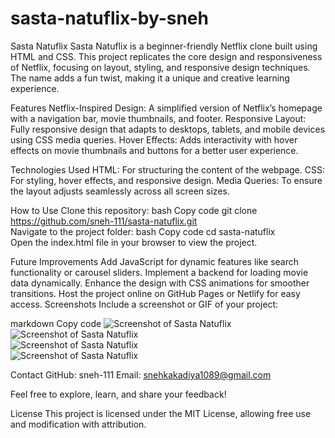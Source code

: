 # sasta-natuflix-by-sneh

Sasta Natuflix
Sasta Natuflix is a beginner-friendly Netflix clone built using HTML and CSS. This project replicates the core design and responsiveness of Netflix, focusing on layout, styling, and responsive design techniques. The name adds a fun twist, making it a unique and creative learning experience.

Features
Netflix-Inspired Design: A simplified version of Netflix’s homepage with a navigation bar, movie thumbnails, and footer.
Responsive Layout: Fully responsive design that adapts to desktops, tablets, and mobile devices using CSS media queries.
Hover Effects: Adds interactivity with hover effects on movie thumbnails and buttons for a better user experience.

Technologies Used
HTML: For structuring the content of the webpage.
CSS: For styling, hover effects, and responsive design.
Media Queries: To ensure the layout adjusts seamlessly across all screen sizes.

How to Use
Clone this repository:
bash
Copy code
git clone https://github.com/sneh-111/sasta-natuflix.git  
Navigate to the project folder:
bash
Copy code
cd sasta-natuflix  
Open the index.html file in your browser to view the project.

Future Improvements
Add JavaScript for dynamic features like search functionality or carousel sliders.
Implement a backend for loading movie data dynamically.
Enhance the design with CSS animations for smoother transitions.
Host the project online on GitHub Pages or Netlify for easy access.
Screenshots
Include a screenshot or GIF of your project:

markdown
Copy code
![Screenshot of Sasta Natuflix]("https://github.com/sneh-111/sasta-natuflix-by-sneh/blob/main/sasta-natuflix-screenshot-1.png?raw=true")
![Screenshot of Sasta Natuflix]("sasta-natuflix-screenshot-2.png")  
![Screenshot of Sasta Natuflix]("sasta-natuflix-screenshot-3.png")  
![Screenshot of Sasta Natuflix]("sasta-natuflix-screenshot-4.png")  

Contact
GitHub: sneh-111
Email: snehkakadiya1089@gmail.com

Feel free to explore, learn, and share your feedback!

License
This project is licensed under the MIT License, allowing free use and modification with attribution.







